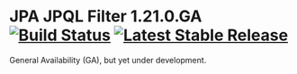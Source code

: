 # JPA JPQL Filter 1.21.0.GA [![Build Status](https://travis-ci.org/risucci/jpa-jpql-filter.svg?branch=master)](https://travis-ci.org/risucci/jpa-jpql-filter) [![Latest Stable Release](https://img.shields.io/badge/version-1.19.1-blue.svg)](https://github.com/risucci/jpa-jpql-filter/releases/tag/1.20.0.GA)

General Availability (GA), but yet under development.
